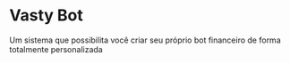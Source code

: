 # Vasty Bot

Um sistema que possibilita você criar seu próprio bot financeiro de forma totalmente personalizada
